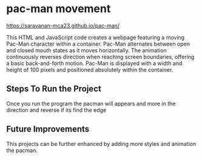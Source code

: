 # pac-man movement
 https://saravanan-mca23.github.io/pac-man/

This HTML and JavaScript code creates a webpage featuring a moving Pac-Man character within a container. Pac-Man alternates between open and closed mouth states as it moves horizontally. The animation continuously reverses direction when reaching screen boundaries, offering a basic back-and-forth motion. Pac-Man is displayed with a width and height of 100 pixels and positioned absolutely within the container.

## Steps To Run the Project
Once you run the program the pacman will appears and more in the direction and reverse if its find the edge

## Future Improvements
This projects can be further enhanced by adding more styles and animation the pacman.

